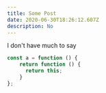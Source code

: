 ```yaml
---
title: Some Post
date: 2020-06-30T18:26:12.607Z
description: No
---
```

I don't have much to say


```javascript
const a = function () { 
    return function () {
      return this;
    }
};
```